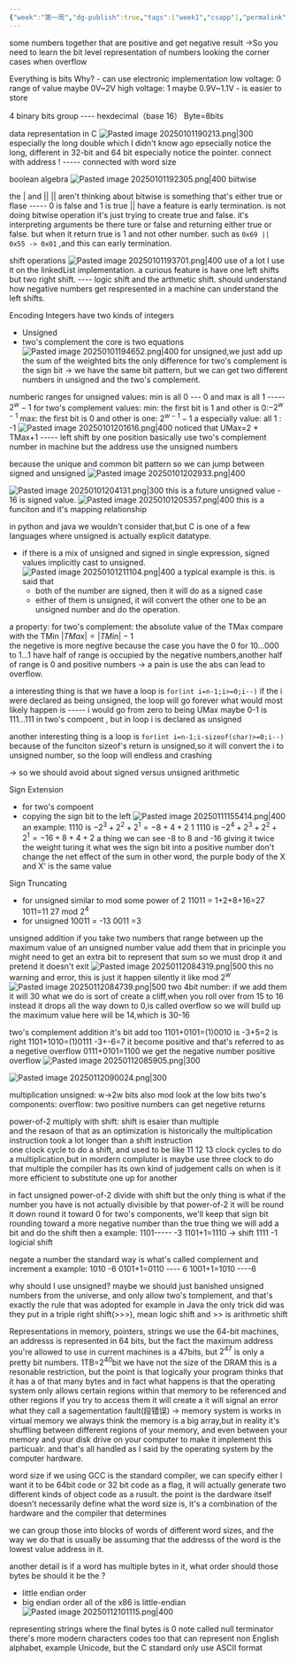 ```yaml
---
{"week":"第一周","dg-publish":true,"tags":["week1","csapp"],"permalink":"/CSAPP Computer-System-A-Program-Perspective/Lecture 02 03 Bits, Bytes, and Integer/","dgPassFrontmatter":true,"noteIcon":""}
---
```



some numbers together that are positive and get negative result
->So you need to learn the bit level representation of numbers
looking the corner cases when overflow

Everything is bits
Why?
	- can use electronic implementation
		low voltage: 0   range of value  maybe 0V~2V
		high voltage: 1 maybe 0.9V~1.1V
	- is easier to store

4 binary bits group ---- hexdecimal（base 16）
Byte=8bits

data representation
	in C
	![Pasted image 20250101190213.png|300](/img/user/accessory/Pasted%20image%2020250101190213.png)
	especially the long double which I didn't know ago
	epsecially notice the long, different in 32-bit and 64 bit
	especially notice the pointer.   connect with address ! -----  connected with word size

boolean algebra
	![Pasted image 20250101192305.png|400](/img/user/accessory/Pasted%20image%2020250101192305.png)
	biitwise

 the | and ||
	 || aren't thinking about bitwise
	 is something that's either true or flase ----- 0 is false and 1 is  true
	 || have a feature is early termination.
is not doing bitwise operation it's just trying to create true and false. it's interpreting arguments be there ture or false and returning either true or false. but when it return true is 1 and not other number. such as `0x69 || 0x55 -> 0x01` ,and this can early termination.

shift operations
	![Pasted image 20250101193701.png|400](/img/user/accessory/Pasted%20image%2020250101193701.png)
	use of a lot
	I use it on the linkedList implementation.
	a curious feature is have one left shifts but two right shift.
	---- logic shift and the arthmetic shift.
		should understand how negative numbers get respresented in a machine can understand the left shifts.

Encoding Integers
have two kinds of integers
- Unsigned
- two's complement
the core is two equations
![Pasted image 20250101194652.png|400](/img/user/accessory/Pasted%20image%2020250101194652.png)
for unsigned,we just add up the sum of the weighted bits
the only difference for two's complement is the sign bit
-> we have the same bit pattern, but we can get two different numbers in unsigned and the two's complement.

numberic ranges
for unsigned values: min is all 0 --- 0  and max is all 1 ----- $2^w-1$
for two's complement values:
	min: the first bit is 1 and other is 0:$-2^{w-1}$
	max: the first bit is 0 and other is one: $2^{w-1}-1$
	a especially value: all 1 : -1
![Pasted image 20250101201616.png|400](/img/user/accessory/Pasted%20image%2020250101201616.png)
noticed that UMax=2 * TMax+1   -----  left shift by one position
basically  use two's complement number in machine
but the address use the unsigned numbers

because the unique and common bit pattern
so we can jump between signed and unsigned
![Pasted image 20250101202933.png|400](/img/user/accessory/Pasted%20image%2020250101202933.png)

![Pasted image 20250101204131.png|300](/img/user/accessory/Pasted%20image%2020250101204131.png)
this is a future   unsigned value - 16  is signed value.
![Pasted image 20250101205357.png|400](/img/user/accessory/Pasted%20image%2020250101205357.png)
this is a funciton and it's mapping relationship

in python and java we wouldn't consider that,but C is one of a few languages where unsigned is actually explicit datatype.

- if there is a mix of unsigned and signed in single expression, signed values implicitly cast to unsigned.
![Pasted image 20250101211104.png|400](/img/user/accessory/Pasted%20image%2020250101211104.png)
a typical example  is this.
is said that
	- both of the number are signed, then it will do as a signed case
	- either of them is unsigned, it will convert the other one to be an unsigned number and do the operation.

a property:
	for two's complement: the absolute value of the TMax compare with the TMin $\lvert TMax \rvert=\lvert TMin\rvert-1$  
	the negetive is more negtive
	because the case you have the 0
	for 10...000 to 1...1 have half of range is occupied by the negative numbers,another half of range is 0 and positive  numbers
	-> a pain is use the abs can lead to overflow.

a interesting  thing is that we have a loop is `for(int i=n-1;i>=0;i--)`
	if the i were declared  as being unsigned,  the loop will go forever what would most likely happen is ----- i would go from zero to being UMax
	maybe 0-1 is 111...111 in two's compoent , but in loop i is declared as unsigned

another interesting thing is a loop is `for(int i=n-1;i-sizeof(char)>=0;i--)`
	because of the funciton sizeof's return is unsigned,so it will convert the i to unsigned number, so the loop will endless and crashing

-> so we should avoid about signed versus unsigned arithmetic


Sign Extension
- for two's compoent
- copying the sign bit to the left
![Pasted image 20250111155414.png|400](/img/user/accessory/Pasted%20image%2020250111155414.png)
an example:
	1110    is   $-2^3+2^2+2^1=-8+4+2$
	1 1110  is $-2^4+2^3+2^2+2^1=-16+8+4+2$
	a thing we can see -8 to 8 and -16
	giving it twice the weight turing it what wes the sign bit into a positive number
	don't change the net effect of the sum
	in other word, the purple body of the X and X' is the same value

Sign Truncating
- for unsigned similar to mod some power of 2 
	11011  = 1+2+8+16=27
	1011=11
	27 mod $2^4$
- for unsigned
	10011 = -13
	0011 =3

 unsigned addition
 if you take two numbers that range between up the maximum value of an unsigned number value add them 
that in pricinple you might need to get an extra bit to represent that sum
so we must drop it and pretend it doesn't exit
![Pasted image 20250112084319.png|500](/img/user/accessory/Pasted%20image%2020250112084319.png)
this no warning and error, this is just it happen silently
it like mod $2^w$
![Pasted image 20250112084739.png|500](/img/user/accessory/Pasted%20image%2020250112084739.png)
two 4bit number: if we add them it will 30
what we do is sort of create a cliff,when you roll over from 15 to 16 instead it drops all the way down to 0,is called overflow
so we will build up the maximum value here will be 14,which is 30-16

two's complement addition
it's bit add too
1101+0101=(1)0010  is -3+5=2  is right
1101+1010=(1)0111   -3+-6=7 it become positive and that's referred to as a negetive overflow
0111+0101=1100 we get the negative number     positive overflow
![Pasted image 20250112085905.png|300](/img/user/accessory/Pasted%20image%2020250112085905.png)


![Pasted image 20250112090024.png|300](/img/user/accessory/Pasted%20image%2020250112090024.png)


multiplication
unsigned:
w->2w bits
also mod look at the low bits
two's components:
overflow: two positive numbers can get negetive returns

power-of-2 multiply with shift: shift is  esaier than multiple  
and the resaon of that as an optimization is historically the multiplication instruction took a lot longer than a shift instruction  
one clock cycle to do a shift, and used to be like 11 12 13 clock cycles to do a multiplication,but in mordern compluter is maybe use three clock to do that multiple
the compiler has its own kind of judgement calls on when is it more efficient to substitute one up for another

in fact unsigned power-of-2 divide with shift
but the only thing is what if the number you have is not actually divisible by that power-of-2
it will be round it down round it toward 0
for two's components, we'll keep that sign bit
rounding toward a more negative number than the true thing
we will add a bit and do the shift then
	a example: 1101----- -3
	1101+1=1110  -> shift
	1111   -1
logicial shift

negate a number
the standard way is what's called complement and increment
	a example: 1010    -6
	0101+1=0110 ---- 6
	1001+1=1010  ----6


why should I use unsigned?
maybe we should just banished unsigned numbers from the universe, and only allow two's tomplement, and that's exactly the rule that was adopted for example in Java
the only trick did was they put in a triple right shift(>>>), mean logic shift and >> is arithmetic  shift

Representations in memory, pointers, strings
we use the 64-bit machines, an addresss is represented in 64 bits, but the fact the maximum address you're allowed to use in current machines is a 47bits, but $2^{47}$ is only a pretty bit numbers.
1TB=$2^{40}$bit
we have not the size of the DRAM
this is a resonable restriction, but the point is that logically your program thinks that it has a of that many bytes
and in fact what happens is that the operating system only allows certain regions within that memory  to be referenced
and other regions if you try to access them it will create a it will signal an error what they call a sagementation fault(段错误)
-> memory system is works in virtual memory
we always think the memory is a big array,but in reality it's shuffling between different regions of your memory, and even between your memory and your disk drive on your computer to make it implement this particualr.
and that's all handled as I said by the operating system by the computer hardware.

word size
if we using GCC is the standard compiler, we can specify either I want it to be 64bit code or 32 bit code as a flag, it will actually generate two different kinds of object code as a rusult.
the point is the dardware itself doesn't necessarily define what the word size is, it's a combination of the hardware and the compiler that determines

we can group those into blocks of words of different word sizes, and the way we do that is usually be assuming that the addresss of the word is the lowest value address in it.

another detail is if a word has multiple bytes in it, what order should those bytes be should it be the ?
- little endian order
- big endian order
all of the x86 is little-endian
![Pasted image 20250112101115.png|400](/img/user/accessory/Pasted%20image%2020250112101115.png)


representing strings
where the final bytes is 0 note called null terminator
there's more modern characters  codes too that can represent non English alphabet, example Unicode, but the C standard  only use ASCII format

